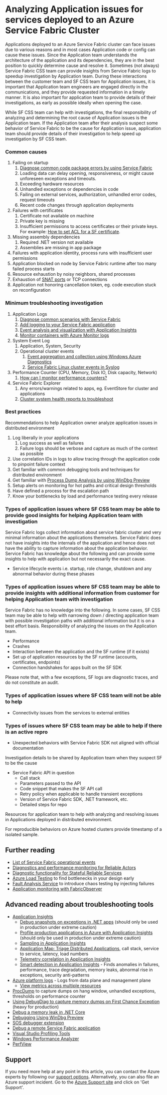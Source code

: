 # Analyzing Application issues for services deployed to an Azure Service Fabric Cluster

Applications deployed to an Azure Service Fabric cluster can face issues due to various reasons and in most cases Application code or config can cause these issues. Since the Application team understands the architecture of the application and its dependencies, they are in the best position to quickly determine cause and resolve it. Sometimes (not always) Service Fabric CSS team can provide insights from Service Fabric logs to speedup investigation by Application team. During these interactions between the customer team and SF CSS team for Application issues, it is important that Application team engineers are engaged directly in the communications, and they provide requested information in a timely manner. It is also important for application team to provide details of their investigations, as early as possible ideally when opening the case.

While SF CSS team can help with investigations, the final responsibility of analyzing and determining the root cause of Application issues is the Application team. If the Application team after their analysis suspect some behavior of Service Fabric to be the cause for Application issue, application team should provide details of their investigation to help speed up investigation by SF CSS team.

### Common causes

1. Failing on startup
    1. [Diagnose common code package errors by using Service Fabric](https://docs.microsoft.com/en-us/azure/service-fabric/service-fabric-diagnostics-code-package-errors)
    2. Loading data can delay opening, responsiveness, or might cause unforeseen exceptions and timeouts. 
    1. Exceeding hardware resources
    1. Unhandled exceptions or dependencies in code
    1. Failing on external services, authorization, unhandled error codes, request timeouts
    1. Recent code changes through application deployments
1. Failures with certificates 
    1. Certificate not available on machine
    1. Private key is missing
    1. Insufficient permissions to access certificates or their private keys. For example: [How to set ACL for a SF certificate](../Security/Set%20ACL%20for%20a%20SF%20certificate.md).
1. Missing assembly dependencies
    1. Required .NET version not available
    1. Assemblies are missing in app package
1. Failures with application identity, process runs with insufficient user permissions
1. Application blocked on node by Service Fabric runtime after too many failed process starts
1. Resource exhaustion by noisy neighbors, shared processes
1. Exhaustion of [SNAT ports](https://docs.microsoft.com/en-us/azure/load-balancer/load-balancer-outbound-connections#exhausting-ports) or TCP connections
1. Application not honoring cancellation token, eg. code execution stuck on reconfiguration 

### Minimum troubleshooting investigation

1. Application Logs
    1. [Diagnose common scenarios with Service Fabric](https://docs.microsoft.com/en-us/azure/service-fabric/service-fabric-diagnostics-common-scenarios)
    2. [Add logging to your Service Fabric application](https://docs.microsoft.com/en-us/azure/service-fabric/service-fabric-how-to-diagnostics-log)
    3. [Event analysis and visualization with Application Insights](https://docs.microsoft.com/en-us/azure/service-fabric/service-fabric-diagnostics-event-analysis-appinsights)
    4. [Monitor containers with Azure Monitor logs](https://docs.microsoft.com/en-us/azure/service-fabric/service-fabric-diagnostics-oms-containers)
1. System Event Log
    1. Application, System, Security
    1. Operational cluster events
        1. [Event aggregation and collection using Windows Azure Diagnostics](https://docs.microsoft.com/en-us/azure/service-fabric/service-fabric-diagnostics-event-aggregation-wad)
        2. [Service Fabric Linux cluster events in Syslog](https://docs.microsoft.com/en-us/azure/service-fabric/service-fabric-diagnostics-oms-syslog)
1. Performance Counter (CPU, Memory, Disk IO, Disk capacity, Network)
    1. [How can I monitor performance counters?](https://docs.microsoft.com/en-us/azure/service-fabric/service-fabric-diagnostics-common-scenarios#how-can-i-monitor-performance-counters)
1. Service Fabric Explorer 
    1. Any errors/warnings related to apps, eg. EventStore for cluster and applications
    2. [Cluster system health reports to troubleshoot](https://docs.microsoft.com/en-us/azure/service-fabric/service-fabric-understand-and-troubleshoot-with-system-health-reports)

### Best practices

Recommendations to help Application owner analyze application issues in distributed environment

1. Log liberally in your applications
    1. Log success as well as failures
    1. Failure logs should be verbose and capture as much of the context as possible
1. Use correlation IDs in logs to allow tracing through the application code to pinpoint failure context
1. Get familiar with common debugging tools and techniques for distributed environment
1. Get familiar with [Process Dump Analysis by using WinDbg Preview](https://docs.microsoft.com/en-us/windows-hardware/drivers/debugger/debugging-using-windbg-preview)
1. Setup alerts on monitoring for hot paths and critical design thresholds
1. Have defined a process for the escalation path
1. Know your bottlenecks by load and performance testing every release

### Types of application issues where SF CSS team may be able to provide good insights for helping Application team with investigation 

Service Fabric logs collect information about service fabric cluster and very minimal information about the applications themselves. Service Fabric does not have insights into the internals of the application and hence does not have the ability to capture information about the application behavior. Service Fabric has knowledge about the following and can provide some insights to help with application but not necessarily the exact cause.

- Service lifecycle events i.e. startup, role change, shutdown and any abnormal behavior during these phases

### Types of application issues where SF CSS team may be able to provide insights with additional information from customer for helping Application team with investigation

Service Fabric has no knowledge into the following. In some cases, SF CSS team may be able to help with narrowing down / directing application team with possible investigation paths with additional information but it is on a best effort basis. Responsibility of analyzing the issues on the Application team.

- Performance
- Crashes
- Interaction between the application and the SF runtime (if it exists)
- Set up of application resources by the SF runtime (accounts, certificates, endpoints)
- Connection handshakes for apps built on the SF SDK

Please note that, with a few exceptions, SF logs are diagnostic traces, and do not constitute an audit.

### Types of application issues where SF CSS team will not be able to help

- Connectivity issues from the services to external entities

### Types of issues where SF CSS team may be able to help if there is an active repro

- Unexpected behaviors with Service Fabric SDK not aligned with official documentation

Investigation details to be shared by Application team when they suspect SF to be the cause

- Service Fabric API in question
    - Call stack
    - Parameters passed to the API
    - Code snippet that makes the SF API call
    - Retry policy when applicable to handle transient exceptions
    - Version of Service Fabric SDK, .NET framework, etc.
    - Detailed steps for repo

Resources for application team to help with analyzing and resolving issues in Applications deployed in distributed environment.

For reproducible behaviors on Azure hosted clusters provide timestamp of a isolated sample.

## Further reading 

- [List of Service Fabric operational events](https://docs.microsoft.com/en-us/azure/service-fabric/service-fabric-diagnostics-event-generation-operational)
- [Diagnostics and performance monitoring for Reliable Actors](https://docs.microsoft.com/en-us/azure/service-fabric/service-fabric-reliable-actors-diagnostics)
- [Diagnostic functionality for Stateful Reliable Services](https://docs.microsoft.com/en-us/azure/service-fabric/service-fabric-reliable-services-diagnostics)
- [Azure Load Testing](https://azure.microsoft.com/en-us/services/load-testing/#overview) to find bottlenecks in your design early
- [Fault Analysis Service](https://docs.microsoft.com/en-us/azure/service-fabric/service-fabric-testability-overview) to introduce chaos testing by injecting failures
- [Application monitoring with FabricObserver](https://github.com/microsoft/service-fabric-observer)


## Advanced reading about troubleshooting tools

- [Application Insights](https://docs.microsoft.com/en-us/azure/azure-monitor/app/app-insights-overview)
    - [Debug snapshots on exceptions in .NET apps](https://docs.microsoft.com/en-us/azure/azure-monitor/app/snapshot-debugger) (should only be used in production under extreme caution)
    - [Profile production applications in Azure with Application Insights](https://docs.microsoft.com/en-us/azure/azure-monitor/app/profiler-overview) (should only be used in production under extreme caution)
    - [Sampling in Application Insights](https://docs.microsoft.com/en-us/azure/azure-monitor/app/sampling)
    - [Application Map: Triage Distributed Applications](https://docs.microsoft.com/en-us/azure/azure-monitor/app/app-map?tabs=net), call stack, service to service, latency, load numbers
    - [Telemetry correlation in Application Insights](https://docs.microsoft.com/en-us/azure/azure-monitor/app/correlation)
    - [Smart detection in Application Insights](https://docs.microsoft.com/en-us/azure/azure-monitor/app/proactive-diagnostics) - Finds anomalies in failures, performance, trace degradation, memory leaks, abnormal rise in exceptions, security anti-patterns
- [Azure platform logs](https://docs.microsoft.com/en-us/azure/azure-monitor/essentials/platform-logs-overview) - Logs from data plane and management plane
    - [View metrics across multiple resources](https://docs.microsoft.com/en-us/azure/azure-monitor/essentials/metrics-charts#view-metrics-across-multiple-resources)
- [ProcDump](https://docs.microsoft.com/en-us/sysinternals/downloads/procdump) to capture dumps on hang window, unhandled exceptions, thresholds on performance counter
- [Using DebugDiag to capture memory dumps on First Chance Exception](https://techcommunity.microsoft.com/t5/iis-support-blog/using-debugdiag-to-capture-memory-dumps-on-first-chance/ba-p/377131) (heavy for production)
- [Debug a memory leak in .NET Core](https://docs.microsoft.com/en-us/dotnet/core/diagnostics/debug-memory-leak)
- [Debugging Using WinDbg Preview](https://docs.microsoft.com/en-us/windows-hardware/drivers/debugger/debugging-using-windbg-preview)
- [SOS debugger extension](https://docs.microsoft.com/en-us/dotnet/core/diagnostics/sos-debugging-extension)
- [Debug a remote Service Fabric application](https://docs.microsoft.com/en-us/azure/service-fabric/service-fabric-debugging-your-application#debug-a-remote-service-fabric-application)
- [Visual Studio Profiling Tools](https://docs.microsoft.com/en-us/visualstudio/profiling/profiling-feature-tour)
- [Windows Performance Analyzer](https://docs.microsoft.com/en-us/windows-hardware/test/wpt/windows-performance-analyzer)
- [PerfView](https://github.com/Microsoft/perfview)


## Support

If you need more help at any point in this article, you can contact the Azure experts by following our [support options](https://docs.microsoft.com/en-us/azure/service-fabric/service-fabric-support). Alternatively, you can also file an Azure support incident. Go to the [Azure Support site](https://azure.microsoft.com/support/options/) and click on 'Get Support'.
